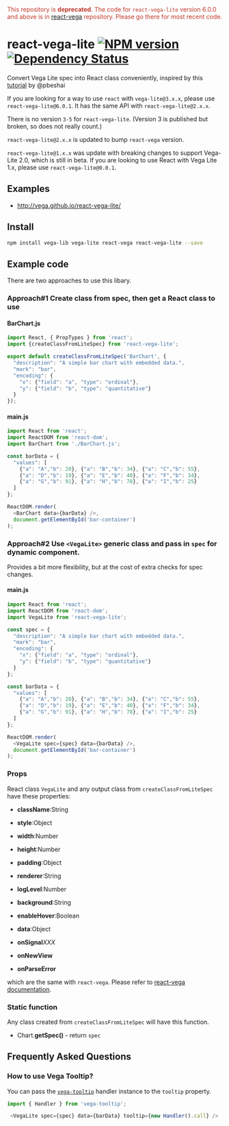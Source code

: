 <div style="font-size: 14px; color: #c0392b;">
This repository is <b>deprecated</b>. The code for <code>react-vega-lite</code> version 6.0.0 and above is in <a href="https://github.com/vega/react-vega">react-vega</a> repository. Please go there for most recent code.
</div>
<!--**Introduction**-->
<!--| [API Reference](https://github.com/kristw/react-vega-lite/blob/master/docs/api.md)-->
<!--| [Demo](https://kristw.github.io/react-vega-lite)-->

# react-vega-lite [![NPM version][npm-image]][npm-url] [![Dependency Status][daviddm-image]][daviddm-url]

<!--[![Build Status][travis-image]][travis-url]-->

Convert Vega Lite spec into React class conveniently, inspired by this [tutorial](https://medium.com/@pbesh/react-and-vega-an-alternative-visualization-example-cd76e07dc1cd#.omslw1xy8) by @pbeshai

If you are looking for a way to use `react` with `vega-lite@3.x.x`, please use `react-vega-lite@6.0.1`. It has the same API with `react-vega-lite@2.x.x`.

There is no version `3-5` for `react-vega-lite`. (Version 3 is published but broken, so does not really count.)

`react-vega-lite@2.x.x` is updated to bump `react-vega` version.

`react-vega-lite@1.x.x` was update with breaking changes to support Vega-Lite 2.0, which is still in beta.
If you are looking to use React with Vega Lite 1.x, please use `react-vega-lite@0.0.1`.

## Examples

- http://vega.github.io/react-vega-lite/

## Install

```bash
npm install vega-lib vega-lite react-vega react-vega-lite --save
```

## Example code

There are two approaches to use this libary.

### Approach#1 Create class from spec, then get a React class to use

#### BarChart.js

```javascript
import React, { PropTypes } from 'react';
import {createClassFromLiteSpec} from 'react-vega-lite';

export default createClassFromLiteSpec('BarChart', {
  "description": "A simple bar chart with embedded data.",
  "mark": "bar",
  "encoding": {
    "x": {"field": "a", "type": "ordinal"},
    "y": {"field": "b", "type": "quantitative"}
  }
});
```

#### main.js

```javascript
import React from 'react';
import ReactDOM from 'react-dom';
import BarChart from './BarChart.js';

const barData = {
  "values": [
    {"a": "A","b": 20}, {"a": "B","b": 34}, {"a": "C","b": 55},
    {"a": "D","b": 19}, {"a": "E","b": 40}, {"a": "F","b": 34},
    {"a": "G","b": 91}, {"a": "H","b": 78}, {"a": "I","b": 25}
  ]
};

ReactDOM.render(
  <BarChart data={barData} />,
  document.getElementById('bar-container')
);
```

### Approach#2 Use `<VegaLite>` generic class and pass in `spec` for dynamic component.

Provides a bit more flexibility, but at the cost of extra checks for spec changes.

#### main.js

```javascript
import React from 'react';
import ReactDOM from 'react-dom';
import VegaLite from 'react-vega-lite';

const spec = {
  "description": "A simple bar chart with embedded data.",
  "mark": "bar",
  "encoding": {
    "x": {"field": "a", "type": "ordinal"},
    "y": {"field": "b", "type": "quantitative"}
  }
};

const barData = {
  "values": [
    {"a": "A","b": 20}, {"a": "B","b": 34}, {"a": "C","b": 55},
    {"a": "D","b": 19}, {"a": "E","b": 40}, {"a": "F","b": 34},
    {"a": "G","b": 91}, {"a": "H","b": 78}, {"a": "I","b": 25}
  ]
};

ReactDOM.render(
  <VegaLite spec={spec} data={barData} />,
  document.getElementById('bar-container')
);
```

### Props

React class `VegaLite` and any output class from `createClassFromLiteSpec` have these properties:

- **className**:String
- **style**:Object

- **width**:Number
- **height**:Number
- **padding**:Object
- **renderer**:String
- **logLevel**:Number
- **background**:String
- **enableHover**:Boolean

- **data**:Object

- **onSignal***XXX*

- **onNewView**
- **onParseError**

which are the same with `react-vega`. Please refer to [react-vega documentation](https://github.com/kristw/react-vega#props).

### Static function

Any class created from `createClassFromLiteSpec` will have this function.

- Chart.**getSpec()** - return `spec`

## Frequently Asked Questions

### How to use Vega Tooltip?

You can pass the [`vega-tooltip`](https://github.com/vega/vega-tooltip) handler instance to the `tooltip` property.

```javascript
import { Handler } from 'vega-tooltip';

 <VegaLite spec={spec} data={barData} tooltip={new Handler().call} />
```

[npm-image]: https://badge.fury.io/js/react-vega-lite.svg
[npm-url]: https://npmjs.org/package/react-vega-lite
[travis-image]: https://travis-ci.org/kristw/react-vega-lite.svg?branch=master
[travis-url]: https://travis-ci.org/kristw/react-vega-lite
[daviddm-image]: https://david-dm.org/kristw/react-vega-lite.svg?theme=shields.io
[daviddm-url]: https://david-dm.org/kristw/react-vega-lite
